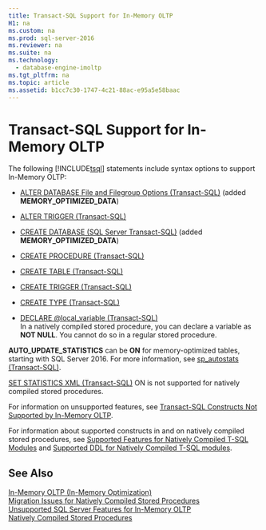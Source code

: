 ```yaml
---
title: Transact-SQL Support for In-Memory OLTP
H1: na
ms.custom: na
ms.prod: sql-server-2016
ms.reviewer: na
ms.suite: na
ms.technology: 
  - database-engine-imoltp
ms.tgt_pltfrm: na
ms.topic: article
ms.assetid: b1cc7c30-1747-4c21-88ac-e95a5e58baac
---
```

# Transact-SQL Support for In-Memory OLTP
  The following [!INCLUDE[tsql](../../Topics/TopicNameContainA/includes/tsql_md.md)] statements include syntax options to support In-Memory OLTP:  
  
-   [ALTER DATABASE File and Filegroup Options &#40;Transact-SQL&#41;](../Topic/ALTER%20DATABASE%20File%20and%20Filegroup%20Options%20\(Transact-SQL\).md) (added **MEMORY_OPTIMIZED_DATA**)  
  
-   [ALTER TRIGGER &#40;Transact-SQL&#41;](../Topic/ALTER%20TRIGGER%20\(Transact-SQL\).md)  
  
-   [CREATE DATABASE &#40;SQL Server Transact-SQL&#41;](../Topic/CREATE%20DATABASE%20\(SQL%20Server%20Transact-SQL\).md) (added **MEMORY_OPTIMIZED_DATA**)  
  
-   [CREATE PROCEDURE &#40;Transact-SQL&#41;](../Topic/CREATE%20PROCEDURE%20\(Transact-SQL\).md)  
  
-   [CREATE TABLE &#40;Transact-SQL&#41;](../Topic/CREATE%20TABLE%20\(Transact-SQL\).md)  
  
-   [CREATE TRIGGER &#40;Transact-SQL&#41;](../Topic/CREATE%20TRIGGER%20\(Transact-SQL\).md)  
  
-   [CREATE TYPE &#40;Transact-SQL&#41;](../Topic/CREATE%20TYPE%20\(Transact-SQL\).md)  
  
-   [DECLARE @local_variable &#40;Transact-SQL&#41;](../Topic/DECLARE%20@local_variable%20\(Transact-SQL\).md)   
    In a natively compiled stored procedure, you can declare a variable as **NOT NULL**. You cannot do so in a regular stored procedure.  
  
 **AUTO_UPDATE_STATISTICS** can be **ON** for memory-optimized tables, starting with SQL Server 2016. For more information, see [sp_autostats &#40;Transact-SQL&#41;](../Topic/sp_autostats%20\(Transact-SQL\).md).  
  
 [SET STATISTICS XML &#40;Transact-SQL&#41;](../Topic/SET%20STATISTICS%20XML%20\(Transact-SQL\).md) ON is not supported for natively compiled stored procedures.  
  
 For information on unsupported features, see [Transact-SQL Constructs Not Supported by In-Memory OLTP](../../Topics/TopicNameNotContainA/Transact-SQL-Constructs-Not-Supported-by-In-Memory-OLTP.md).  
  
 For information about supported constructs in and on natively compiled stored procedures, see [Supported Features for Natively Compiled T-SQL Modules](../../Topics/TopicNameNotContainA/Supported-Features-for-Natively-Compiled-T-SQL-Modules.md) and [Supported DDL for Natively Compiled T-SQL modules](../../Topics/TopicNameNotContainA/Supported-DDL-for-Natively-Compiled-T-SQL-modules.md).  
  
## See Also  
 [In-Memory OLTP &#40;In-Memory Optimization&#41;](../../Topics/TopicNameNotContainA/In-Memory-OLTP--In-Memory-Optimization-.md)   
 [Migration Issues for Natively Compiled Stored Procedures](../../Topics/TopicNameNotContainA/Migration-Issues-for-Natively-Compiled-Stored-Procedures.md)   
 [Unsupported SQL Server Features for In-Memory OLTP](../../Topics/TopicNameNotContainA/Unsupported-SQL-Server-Features-for-In-Memory-OLTP.md)   
 [Natively Compiled Stored Procedures](../../Topics/TopicNameNotContainA/Natively-Compiled-Stored-Procedures.md)  
  
  